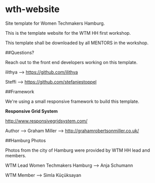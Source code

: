 # wth-website
Site template for Women Techmakers Hamburg.

This is the template website for the WTM HH first workshop.

This template shall be downloaded by all MENTORS in the workshop.

##Questions?

Reach out to the front end developers working on this template.

ilithya --> https://github.com/ilithya

Steffi --> https://github.com/stefaniestoppel

##Framework

We're using a small responsive framework to build this template.

**Responsive Grid System**

http://www.responsivegridsystem.com/

Author --> Graham Miller --> http://grahamrobertsonmiller.co.uk/ 

##Hamburg Photos

Photos from the city of Hamburg were provided by WTM HH lead and members.

WTM Lead Women Techmakers Hamburg --> Anja Schumann

WTM Member --> Simla K&uuml;&ccedil;&uuml;ksayan
